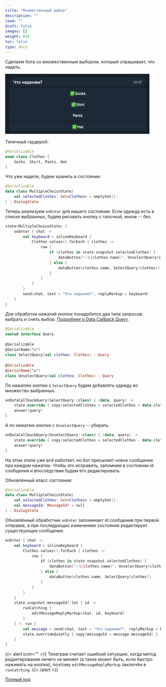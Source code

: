 ```yaml
---
title: "Множественный выбор"
description: ""
lead: ""
draft: false
images: []
weight: 010
toc: false
type: docs
---
```


Сделаем бота со множественным выбором,
который спрашивает, что надеть.

![](multiple-choice.png)

Типичный гардероб:
```kotlin
@Serializable
enum class Clothes {
    Socks, Shirt, Pants, Hat
}
```

Что уже надели, будем хранить в состоянии:
```kotlin
@Serializable
data class MultipleChoiceState(
    val selectedClothes: Set<Clothes> = emptySet(),
) : DialogState
```

Теперь реализуем `onEnter` для нашего состояния.
Если одежда есть в списке выбранных, будем рисовать кнопку с галочкой,
иначе -- без.
```kotlin
state<MultipleChoiceState> {
    onEnter { chat ->
        val keyboard = inlineKeyboard {
            Clothes.values().forEach { clothes ->
                row {
                    if (clothes in state.snapshot.selectedClothes) {
                        dataButton("✅${clothes.name}", UnselectQuery(clothes))
                    } else {
                        dataButton(clothes.name, SelectQuery(clothes))
                    }
                }
            }
        }
        send(chat, text = "Что наденем?", replyMarkup = keyboard)
    }
}
```

Для обработки нажатий кнопок понадобится два типа запросов: выбрать и снять выбор.
[Подробнее о Data Callback Query](/docs/core/typesafe-data-callback-queries/).
```kotlin
@Serializable
sealed interface Query

@Serializable
@SerialName("s")
class SelectQuery(val clothes: Clothes) : Query

@Serializable
@SerialName("u")
class UnselectQuery(val clothes: Clothes) : Query
```

По нажатию кнопки с `SelectQuery` будем добавлять
одежду во множество выбранных.
```kotlin
onDataCallbackQuery(SelectQuery::class) { (data, query) ->
    state.override { copy(selectedClothes = selectedClothes + data.clothes) }
    answer(query)
}
```

А по нажатию кнопки с `UnselectQuery` -- убирать.
```kotlin
onDataCallbackQuery(UnselectQuery::class) { (data, query) ->
    state.override { copy(selectedClothes = selectedClothes - data.clothes) }
    answer(query)
}
```

На этом этапе уже всё работает, но бот присылает
новое сообщение при каждом нажатии. Чтобы это исправить,
запомним в состоянии id сообщения и впоследствии будем
его редактировать.

Обновлённый класс состояния:
```kotlin
@Serializable
data class MultipleChoiceState(
    val selectedClothes: Set<Clothes> = emptySet(),
    val messageId: MessageId? = null
) : DialogState
```

Обновлённый обработчик `onEnter` запоминает id сообщения
при первой отправке, а при последующих изменениях
состояния редактирует существующее сообщение.
```kotlin
onEnter { chat ->
    val keyboard = inlineKeyboard {
        Clothes.values().forEach { clothes ->
            row {
                if (clothes in state.snapshot.selectedClothes) {
                    dataButton("✅${clothes.name}", UnselectQuery(clothes))
                } else {
                    dataButton(clothes.name, SelectQuery(clothes))
                }
            }
        }
    }
    state.snapshot.messageId?.let { id ->
        runCatching {
            editMessageReplyMarkup(chat, id, keyboard)
        }
    } ?: run {
        val message = send(chat, text = "Что наденем?", replyMarkup = keyboard)
        state.overrideQuietly { copy(messageId = message.messageId) }
    }
}
```

{{< alert icon="" >}}
Телеграм считает ошибкой ситуацию, когда метод
редактирования ничего не меняет (а такое может быть, если
быстро нажимать на кнопки), поэтому
`editMessageReplyMarkup` заключён в `runCatching`.
{{< /alert >}}

[Полный код](https://github.com/ithersta/tgbotapi-fsm/tree/main/sample/src/main/kotlin/com/ithersta/tgbotapi/sample/multiplechoice)
